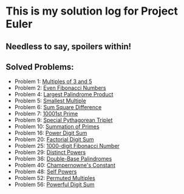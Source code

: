 # This is my solution log for Project Euler
## Needless to say, spoilers within!

## Solved Problems:
- Problem 1: [Multiples of 3 and 5](https://projecteuler.net/problem=1)
- Problem 2: [Even Fibonacci Numbers](https://projecteuler.net/problem=2)
- Problem 4: [Largest Palindrome Product](https://projecteuler.net/problem=4)
- Problem 5: [Smallest Multiple](https://projecteuler.net/problem=5)
- Problem 6: [Sum Square Difference](https://projecteuler.net/problem=6)
- Problem 7: [10001st Prime](https://projecteuler.net/problem=7)
- Problem 9: [Special Pythagorean Triplet](https://projecteuler.net/problem=9)
- Problem 10: [Summation of Primes](https://projecteuler.net/problem=10)
- Problem 16: [Power Digit Sum](https://projecteuler.net/problem=16)
- Problem 20: [Factorial Digit Sum](https://projecteuler.net/problem=20)
- Problem 25: [1000-digit Fibonacci Number](https://projecteuler.net/problem=25)
- Problem 29: [Distinct Powers](https://projecteuler.net/problem=29)
- Problem 36: [Double-Base Palindromes](https://projecteuler.net/problem=36)
- Problem 40: [Champernowne's Constant](https://projecteuler.net/problem=40)
- Problem 48: [Self Powers](https://projecteuler.net/problem=48)
- Problem 52: [Permuted Multiples](https://projecteuler.net/problem=52)
- Problem 56: [Powerful Digit Sum](https://projecteuler.net/problem=56)
